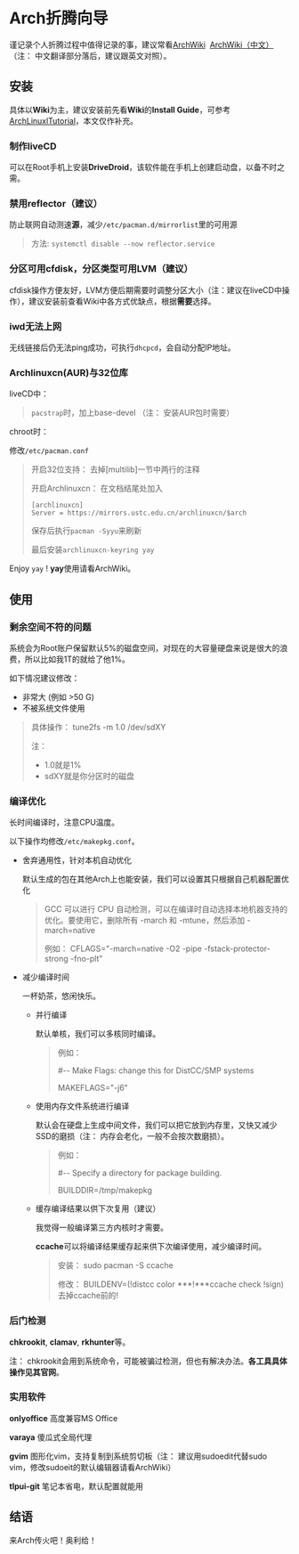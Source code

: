 # Arch折腾向导

谨记录个人折腾过程中值得记录的事，建议常看[ArchWiki](https://wiki.archlinux.org)&nbsp;&nbsp;[ArchWiki（中文）](https://wiki.archlinux.org/title/Main_page_(%E7%AE%80%E4%BD%93%E4%B8%AD%E6%96%87))（注： 中文翻译部分落后，建议跟英文对照）。

## 安装

具体以**Wiki**为主，建议安装前先看**Wiki**的**Install Guide**，可参考[ArchLinuxlTutorial](https://archlinuxstudio.github.io/ArchLinuxTutorial/)，本文仅作补充。

### 制作liveCD
    
可以在Root手机上安装**DriveDroid**，该软件能在手机上创建启动盘，以备不时之需。

### 禁用reflector（建议）

防止联网自动测速**源**，减少```/etc/pacman.d/mirrorlist```里的可用源
>方法: ```systemctl disable --now reflector.service```

### 分区可用cfdisk，分区类型可用LVM（建议）

cfdisk操作方便友好，LVM方便后期需要时调整分区大小（注：建议在liveCD中操作），建议安装前查看Wiki中各方式优缺点，根据**需要**选择。

### iwd无法上网

无线链接后仍无法ping成功，可执行```dhcpcd```，会自动分配IP地址。

### Archlinuxcn(AUR)与32位库

liveCD中： 
>```pacstrap```时，加上base-devel  （注： 安装AUR包时需要）

chroot时： 
    
修改```/etc/pacman.conf```
    
>开启32位支持： 去掉\[multilib\]一节中两行的注释
>
>开启Archlinuxcn： 在文档结尾处加入
>
>```
>[archlinuxcn]
>Server = https://mirrors.ustc.edu.cn/archlinuxcn/$arch
>```
>
>保存后执行```pacman -Syyu```来刷新
>
>最后安装```archlinuxcn-keyring yay```
    
Enjoy ```yay``` ! **yay**使用请看ArchWiki。



## 使用

### 剩余空间不符的问题

系统会为Root账户保留默认5%的磁盘空间，对现在的大容量硬盘来说是很大的浪费，所以比如我1T的就给了他1%。

如下情况建议修改：

* 非常大 (例如 >50 G)
* 不被系统文件使用

> 具体操作： tune2fs -m 1.0 /dev/sdXY
>
> 注： 
>   * 1.0就是1%
>   * sdXY就是你分区时的磁盘

### 编译优化

长时间编译时，注意CPU温度。

以下操作均修改```/etc/makepkg.conf```。
    

* 舍弃通用性，针对本机自动优化

    默认生成的包在其他Arch上也能安装，我们可以设置其只根据自己机器配置优化

    >GCC 可以进行 CPU 自动检测，可以在编译时自动选择本地机器支持的优化。要使用它，删除所有 -march 和 -mtune，然后添加 -march=native
    >
    >例如： 
    >CFLAGS="-march=native -O2 -pipe -fstack-protector-strong -fno-plt"

* 减少编译时间

    一杯奶茶，悠闲快乐。

    * 并行编译
        
        默认单核，我们可以多核同时编译。

        >例如： 
        >
        >#-- Make Flags: change this for DistCC/SMP systems
        >
        >MAKEFLAGS="-j6"

    * 使用内存文件系统进行编译

        默认会在硬盘上生成中间文件，我们可以把它放到内存里，又快又减少SSD的磨损（注： 内存会老化，一般不会按次数磨损）。

        >例如： 
        >
        >#-- Specify a directory for package building.
        >
        >BUILDDIR=/tmp/makepkg

    * 缓存编译结果以供下次复用（建议）

        我觉得一般编译第三方内核时才需要。

        **ccache**可以将编译结果缓存起来供下次编译使用，减少编译时间。 

        >安装： sudo pacman -S ccache
        >
        >修改： BUILDENV=(!distcc color ***!***ccache check !sign) 去掉ccache前的!

### 后门检测

**chkrookit**, **clamav**, **rkhunter**等。

注： chkrookit会用到系统命令，可能被骗过检测，但也有解决办法。**各工具具体操作见其官网**。

### 实用软件

**onlyoffice** 高度兼容MS Office

**varaya** 傻瓜式全局代理

**gvim** 图形化vim，支持复制到系统剪切板（注： 建议用sudoedit代替sudo vim，修改sudoeit的默认编辑器请看ArchWiki）

**tlpui-git** 笔记本省电，默认配置就能用

## 结语

来Arch传火吧！奥利给！



